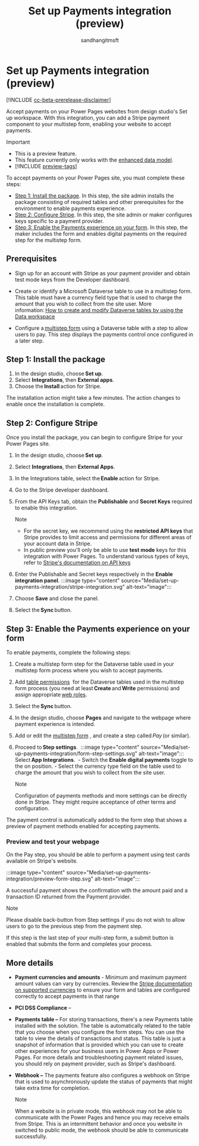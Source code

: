 ﻿---
title: Set up Payments integration (preview)
description: Learn how to set up Payments integration with your website. 
author: sandhangitmsft
ms.topic: conceptual
ms.custom: 
ms.date: 11/09/2023
ms.subservice:
ms.author: sandhan
ms.reviewer: kkendrick
contributors:
    - sandhangitmsft
    - ProfessorKendrick
---
# Set up Payments integration (preview) 

[!INCLUDE [cc-beta-prerelease-disclaimer](../includes/cc-beta-prerelease-disclaimer.md)]

Accept payments on your Power Pages websites from design studio's Set up workspace. With this integration, you can add a Stripe payment component to your multistep form, enabling your website to accept payments. 

> [!IMPORTANT]
> - This is a preview feature.
> - This feature currently only works with the [enhanced data model](../admin/enhanced-data-model.md).
> - [!INCLUDE [preview-tags](../includes/cc-preview-features-definition.md)]

To accept payments on your Power Pages site, you must complete these steps: 

- [Step 1: Install the package](#step-1-install-the-package). In this step, the site admin installs the package consisting of required tables and other prerequisites for the environment to enable payments experience. 
- [Step 2: Configure Stripe](#step-2-configure-stripe). In this step, the site admin or maker configures keys specific to a payment provider. 
- [Step 3: Enable the Payments experience on your form](#step-3-enable-the-payments-experience-on-your-form). In this step, the maker includes the form and enables digital payments on the required step for the multistep form. 

## Prerequisites 

- Sign up for an account with Stripe as your payment provider and obtain test mode keys from the Developer dashboard. 
- Create or identify a Microsoft Dataverse table to use in a multistep form. This table must have a currency field type that is used to charge the amount that you wish to collect from the site user. More information: [How to create and modify Dataverse tables by using the Data workspace](../configure/data-workspace-tables.md)

-   Configure a [multistep form](../getting-started/multistep-forms.md) using a Dataverse table with a step to allow users to pay. This step displays the payments control once configured in a later step. 

## Step 1: Install the package 

1. In the design studio, choose **Set up**.
1. Select **Integrations**, then **External apps**. 
1. Choose the **Install** action for Stripe. 

The installation action might take a few minutes. The action changes to enable once the installation is complete. 

## Step 2: Configure Stripe

Once you install the package, you can begin to configure Stripe for your Power Pages site. 

1. In the design studio, choose **Set up**.
1. Select **Integrations**, then **External Apps**. 
1. In the Integrations table, select the **Enable** action for Stripe. 
1. Go to the Stripe developer dashboard.
1. From the API Keys tab, obtain the **Publishable** and **Secret Keys** required to enable this integration. 
  
    > [!NOTE]
    > - For the secret key, we recommend using the **restricted API keys** that Stripe provides to limit access and permissions for different areas of your account data in Stripe. 
    > - In public preview you'll only be able to use **test mode** keys for this integration with Power Pages. To understand various types of keys, refer to [Stripe's documentation on API keys](https://stripe.com/docs/keys) 
1. Enter the Publishable and Secret keys respectively in the **Enable integration panel**. 
        :::image type="content" source="Media/set-up-payments-integration/stripe-integration.svg" alt-text="image":::
1. Choose **Save** and close the panel. 
1. Select the **Sync** button. 

## Step 3: Enable the Payments experience on your form

To enable payments, complete the following steps: 

1. Create a multistep form step for the Dataverse table used in your multistep form process where you wish to accept payments. 
1. Add [table permissions](../security/table-permissions.md)  for the Dataverse tables used in the multistep form process (you need at least **Create** and **Write** permissions) and assign appropriate [web roles](../security/create-web-roles.md). 
1. Select the **Sync** button. 
1. In the design studio, choose **Pages** and navigate to the webpage where payment experience is intended. 
1. Add or edit the [multistep form](../getting-started/multistep-forms.md) , and create a step called *Pay* (or similar).
1. Proceed to **Step settings**. 
    :::image type="content" source="Media/set-up-payments-integration/form-step-settings.svg" alt-text="image":::
    Select **App Integrations**. 
        - Switch the **Enable digital payments** toggle to the on position. 
        - Select the currency type field on the table used to charge the amount that you wish to collect from the site user.  
    
    > [!NOTE]
    > Configuration of payments methods and more settings can be directly done in Stripe. They might require acceptance of other terms and configuration.

The payment control is automatically added to the form step that shows a preview of payment methods enabled for accepting payments. 

### Preview and test your webpage 

On the Pay step, you should be able to perform a payment using test cards available on Stripe's website.

:::image type="content" source="Media/set-up-payments-integration/preview-form-step.svg" alt-text="image":::

A successful payment shows the confirmation with the amount paid and a transaction ID returned from the Payment provider.

> [!NOTE]
> Please disable back-button from Step settings if you do not wish to allow users to go to the previous step from the payment step.

If this step is the last step of your multi-step form, a submit button is enabled that submits the form and completes your process.

## More details

- **Payment currencies and amounts** - Minimum and maximum payment amount values can vary by currencies. Review the [Stripe documentation on supported currencies](https://stripe.com/docs/currencies#minimum-and-maximum-charge-amounts) to ensure your form and tables are configured correctly to accept payments in that range 

- **PCI DSS Compliance** – 

- **Payments table –** For storing transactions, there's a new Payments table installed with the solution. The table is automatically related to the table that you choose when you configure the form steps. You can use the table to view the details of transactions and status. This table is just a snapshot of information that is provided which you can use to create other experiences for your business users in Power Apps or Power Pages. For more details and troubleshooting payment related issues, you should rely on payment provider, such as Stripe's dashboard. 

- **Webhook –** The payments feature also configures a webhook on Stripe that is used to asynchronously update the status of payments that might take extra time for completion.    
    > [!NOTE]
    > When a website is in private mode, this webhook may not be able to communicate with the Power Pages and hence you may receive emails from Stripe. This is an intermittent behavior and once you website in switched to public mode, the webhook should be able to communicate successfully. 
